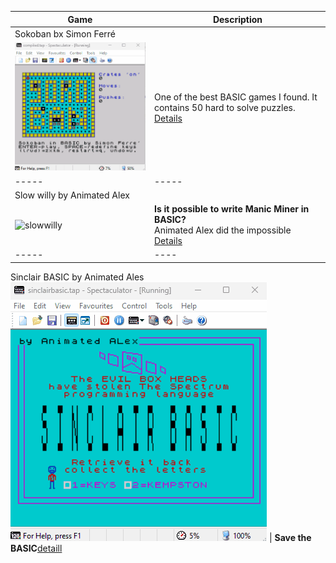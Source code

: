 Game | Description
-----|------------
Sokoban bx Simon Ferré|
![Sokoban](https://github.com/tquester/ZXBasicCompiler/blob/main/games/sokoban/sokoban.gif)  |  One of the best BASIC games I found. It contains 50 hard to solve puzzles. [Details](https://github.com/tquester/ZXBasicCompiler/blob/main/games/sokoban/sokoban.md)
----- | -----
Slow willy by Animated Alex |
![slowwilly](https://github.com/user-attachments/assets/535b40b7-1255-4903-9c47-6b1ebb2f7f78) | <b>Is it possible to write Manic Miner in BASIC?</b><br> Animated Alex did the impossible [Details](https://github.com/tquester/ZXBasicCompiler/blob/main/games/slowwilly/slowwilly.md)
----- | ----
Sinclair BASIC by Animated Ales
![sinclair](https://github.com/tquester/ZXBasicCompiler/blob/main/games/sinclairbasic/sbasic.gif) | <b>Save the BASIC</b>[detaill](https://github.com/tquester/ZXBasicCompiler/blob/main/games/sinclairbasic/sbasic.md)





